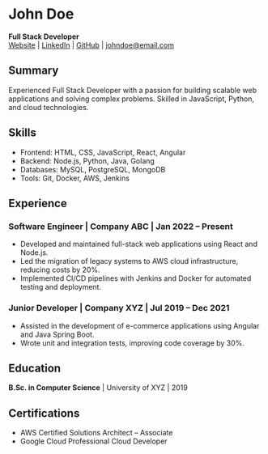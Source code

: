# John Doe

**Full Stack Developer**  
[Website](https://johndoe.com) | [LinkedIn](https://linkedin.com/in/johndoe) | [GitHub](https://github.com/johndoe) | johndoe@email.com

## Summary
Experienced Full Stack Developer with a passion for building scalable web applications and solving complex problems. Skilled in JavaScript, Python, and cloud technologies.

## Skills
- Frontend: HTML, CSS, JavaScript, React, Angular
- Backend: Node.js, Python, Java, Golang
- Databases: MySQL, PostgreSQL, MongoDB
- Tools: Git, Docker, AWS, Jenkins

## Experience

### Software Engineer | Company ABC | Jan 2022 – Present
- Developed and maintained full-stack web applications using React and Node.js.
- Led the migration of legacy systems to AWS cloud infrastructure, reducing costs by 20%.
- Implemented CI/CD pipelines with Jenkins and Docker for automated testing and deployment.

### Junior Developer | Company XYZ | Jul 2019 – Dec 2021
- Assisted in the development of e-commerce applications using Angular and Java Spring Boot.
- Wrote unit and integration tests, improving code coverage by 30%.

## Education
**B.Sc. in Computer Science** | University of XYZ | 2019

## Certifications
- AWS Certified Solutions Architect – Associate
- Google Cloud Professional Cloud Developer
